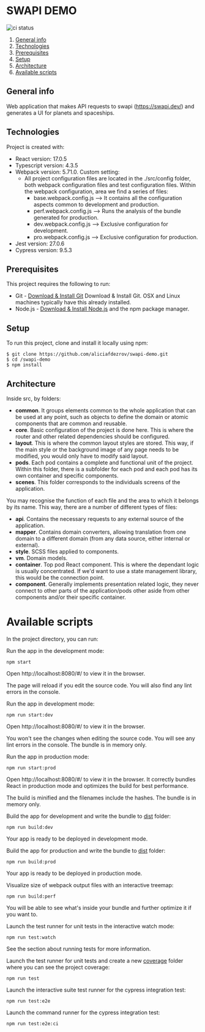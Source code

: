 # SWAPI DEMO

![ci status](https://github.com/aliciafdezrov/swapi-demo/actions/workflows/ci.yml/badge.svg)

1. [General info](#general-info)
2. [Technologies](#technologies)
3. [Prerequisites](#prerequisites)
4. [Setup](#setup)
5. [Architecture](#architecture)
6. [Available scripts](#available-scripts)

## General info

Web application that makes API requests to swapi (https://swapi.dev/) and generates a UI for planets and spaceships.

## Technologies

Project is created with:

* React version: 17.0.5
* Typescript version: 4.3.5
* Webpack version: 5.71.0. Custom setting:
    * All project configuration files are located in the ./src/config folder, both webpack configuration files and test
      configuration files. Within the webpack configuration, area we find a series of files:
        - base.webpack.config.js --> It contains all the configuration aspects common to development and production.
        - perf.webpack.config.js --> Runs the analysis of the bundle generated for production.
        - dev.webpack.config.js --> Exclusive configuration for development.
        - pro.webpack.config.js --> Exclusive configuration for production.
* Jest version: 27.0.6
* Cypress version: 9.5.3

## Prerequisites

This project requires the following to run:

* Git - [Download & Install Git](https://git-scm.com/downloads) Download & Install Git. OSX and Linux machines typically
  have this already installed.
* Node.js - [Download & Install Node.js](https://nodejs.org/en/download/) and the npm package manager.

## Setup

To run this project, clone and install it locally using npm:

```
$ git clone https://github.com/aliciafdezrov/swapi-demo.git
$ cd /swapi-demo
$ npm install
```

## Architecture

Inside src, by folders:

- **common**. It groups elements common to the whole application that can be used at any point, such as objects to
  define the domain or atomic components that are common and reusable.
- **core**. Basic configuration of the project is done here. This is where the router and other related dependencies
  should be configured.
- **layout**. This is where the common layout styles are stored. This way, if the main style or the background image of
  any page needs to be modified, you would only have to modify said layout.
- **pods**. Each pod contains a complete and functional unit of the project. Within this folder, there is a subfolder
  for each pod and each pod has its own container and specific components.
- **scenes**. This folder corresponds to the individuals screens of the application.

You may recognise the function of each file and the area to which it belongs by its name. This way, there are a number
of different types of files:

- **api**. Contains the necessary requests to any external source of the application.
- **mapper**. Contains domain converters, allowing translation from one domain to a different domain (from any data
  source, either internal or external).
- **style**. SCSS files applied to components.
- **vm**. Domain models.
- **container**. Top pod React component. This is where the dependant logic is usually concentrated. If we'd want to use
  a state management library, this would be the connection point.
- **component**. Generally implements presentation related logic, they never connect to other parts of the
  application/pods other aside from other components and/or their specific container.

# Available scripts

In the project directory, you can run:

Run the app in the development mode:

```
npm start
```

Open http://localhost:8080/#/ to view it in the browser.

The page will reload if you edit the source code. You will also find any lint errors in the console.

Run the app in development mode:

```
npm run start:dev
```

Open http://localhost:8080/#/ to view it in the browser.

You won't see the changes when editing the source code. You will see any lint errors in the console. The bundle is in
memory only.

Run the app in production mode:

```
npm run start:prod
```

Open http://localhost:8080/#/ to view it in the browser. It correctly bundles React in production mode and optimizes the
build for best performance.

The build is minified and the filenames include the hashes. The bundle is in memory only.

Build the app for development and write the bundle to [dist](./dist) folder:

```
npm run build:dev
```

Your app is ready to be deployed in development mode.

Build the app for production and write the bundle to [dist](./dist) folder:

```
npm run build:prod
```

Your app is ready to be deployed in production mode.

Visualize size of webpack output files with an interactive treemap:

```
npm run build:perf
```

You will be able to see what's inside your bundle and further optimize it if you want to.

Launch the test runner for unit tests in the interactive watch mode:

```
npm run test:watch
```

See the section about running tests for more information.

Launch the test runner for unit tests and create a new [coverage](./coverage) folder where you can see the project
coverage:

```
npm run test
```

Launch the interactive suite test runner for the cypress integration test:

```
npm run test:e2e
```

Launch the command runner for the cypress integration test:

```
npm run test:e2e:ci
```
